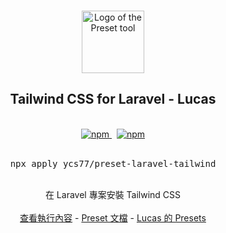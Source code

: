 <p align="center">
  <br />
  <a href="https://preset.dev">
    <img width="100" src="https://raw.githubusercontent.com/preset/cli/main/.github/assets/logo.svg" alt="Logo of the Preset tool">
  </a>
  <br />
</p>

<h2 align="center">Tailwind CSS for Laravel - Lucas</h2>

<p align="center">
  <br />
  <a href="https://www.npmjs.com/package/apply">
    <img alt="npm" src="https://img.shields.io/npm/v/apply?label=preset&style=flat-square">
  </a>
  <span>&nbsp;</span>
  <a href="https://github.com/ycs77/preset">
    <img alt="npm" src="https://img.shields.io/badge/lucas--preset-laravel--tailwindcss-blue?style=flat-square">
  </a>
  <br />
  <br />
  <pre align="center">npx apply ycs77/preset-laravel-tailwind</pre>
</p>
<br />

<div align="center">
  在 Laravel 專案安裝 Tailwind CSS
  <br />
  <br />
  <a href="https://github.com/ycs77/preset-laravel-tailwind/blob/main/preset.ts">查看執行內容</a> - <a href="https://preset.dev">Preset 文檔</a> - <a href="https://github.com/ycs77/preset">Lucas 的 Presets</a>
</div>
